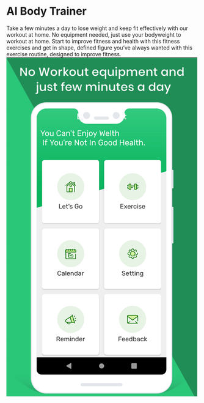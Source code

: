 # AI Body Trainer
Take a few minutes a day to lose weight and keep fit effectively with our workout at home. No equipment needed, just use your bodyweight to workout at home.
Start to improve fitness and health with this fitness exercises and get in shape, defined figure you’ve always wanted with this exercise routine, designed to improve fitness.
![alt text](https://github.com/AIBrainAISchool/AI-Body-Trainer-android/blob/main/1.png "Logo Title Text 1")
